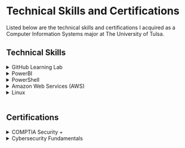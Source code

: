 <h1>Technical Skills and Certifications</h1>

Listed below are the technical skills and certifications I acquired as a Computer Information Systems major at The University of Tulsa.

<h2>Technical Skills</h2>
<details><summary>GitHub Learning Lab</summary>
<br>
I completed the following courses in the <a href="https://lab.github.com/courses">GitHub Learning Lab</a>. 
<br>
  
<h4>Courses:</h4>
<ul>
<li>Introduction to GitHub</li>
<li>Communicating using Markdown</li>
<li>Introduction to HTML</li>
<li>GitHub Pages</li>
<li>Managing merge conflicts</li>
<li>Community Starter Kit</li>
<li>Uploading your project to GitHub</li>
<li>Getting started with GitHub Apps</li>
<li>Migrating your repository to GitHub</li>
<li>Reviewing pull requests</li>
<li>Securing your workflows</li>
<li>Create a release based workflow</li>
</ul>
</details>


<details><summary>PowerBI</summary>
<br>
  <p>Information about PowerBI</p>
</details>


<details><summary>PowerShell</summary>
<br>
  <p>Information about PowerShell</p>
</details>


<details><summary>Amazon Web Services (AWS)</summary>
<br>
  <p>Information about AWS</p>
</details>


<details><summary>Linux</summary>
<br>
  I completed the LPI Linux Essentials course on <a href="https://linuxacademy.com/">Linux Academy</a>. 
<br>
  Throughout the course, I learned about the following topics: 
<br>
  
<h4>Topics:</h4>
<ul>
<details><summary>The Linux Community and a Career in Open Source</summary>
  <br>
  <li>Linux Evolution and Popular Operating Systems</li>
  <li>How to Access a Linux Installation</li>
  <li>Major Open Source Applications</li>
  <li>Understanding Open Source Software and Licensing</li>
  <li>ICT Skills and Working in Linux</li>
  <br>
</details>

<details><summary>Finding Your Way on a Linux System</summary>
  <br>
  <li>Command Line Basics</li>
  <li>Using the Command Line to Get Help</li>
  <li>Using Directories and Listing Files</li>
  <li>Creating, Moving and Deleting Files</li>
  <br>
</details>

<details><summary>The Power of the Command Line</summary>
  <br>
  <li>Archiving Files on the Command Line</li>
  <li>Searching and Extracting Data from Files</li>
  <li>Turning Commands into a Script</li>
  <li>Creating, Moving and Deleting Files</li>
  <br>
</details>

<details><summary>The Linux Operating System</summary>
  <br>
  <li>Choosing an Operating System</li>
  <li>Understanding Computer Hardware</li>
  <li>Where Data is Stored</li>
  <li>Your Computer on the Network</li>
  <br>
</details>

<details><summary>Security and File Permissions</summary>
  <br>
  <li>Basic Security and Identifying User Types</li>
  <li>Creating Users and Groups</li>
  <li>Managing File Permissions and Ownership</li>
  <li>Special Directories and Files</li>
  <br>
</details>


</details>
<br>

<h2>Certifications</h2>
<details><summary>COMPTIA Security +</summary>
<br>
  <p>Information about certification</p>
</details>


<details><summary>Cybersecurity Fundamentals</summary>
<br>
  <p>Information about certification</p>
</details>

 
